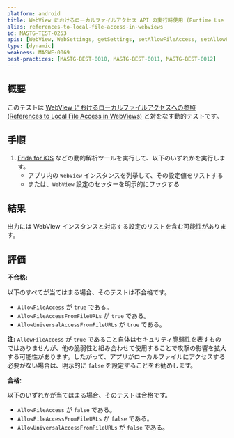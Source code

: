 ```yaml
---
platform: android
title: WebView におけるローカルファイルアクセス API の実行時使用 (Runtime Use of Local File Access APIs in WebViews)
alias: references-to-local-file-access-in-webviews
id: MASTG-TEST-0253
apis: [WebView, WebSettings, getSettings, setAllowFileAccess, setAllowFileAccessFromFileURLs, setAllowUniversalAccessFromFileURLs]
type: [dynamic]
weakness: MASWE-0069
best-practices: [MASTG-BEST-0010, MASTG-BEST-0011, MASTG-BEST-0012]
---
```


## 概要

このテストは [WebView におけるローカルファイルアクセスへの参照 (References to Local File Access in WebViews)](MASTG-TEST-0252.md) と対をなす動的テストです。

## 手順

1. [Frida for iOS](../../../tools/ios/MASTG-TOOL-0039.md) などの動的解析ツールを実行して、以下のいずれかを実行します。
    - アプリ内の `WebView` インスタンスを列挙して、その設定値をリストする
    - または、`WebView` 設定のセッターを明示的にフックする

## 結果

出力には WebView インスタンスと対応する設定のリストを含む可能性があります。

## 評価

**不合格:**

以下のすべてが当てはまる場合、そのテストは不合格です。

- `AllowFileAccess` が `true` である。
- `AllowFileAccessFromFileURLs` が `true` である。
- `AllowUniversalAccessFromFileURLs` が `true` である。

**注:** `AllowFileAccess` が `true` であること自体はセキュリティ脆弱性を表すものではありませんが、他の脆弱性と組み合わせて使用することで攻撃の影響を拡大する可能性があります。したがって、アプリがローカルファイルにアクセスする必要がない場合は、明示的に `false` を設定することをお勧めします。

**合格:**

以下のいずれかが当てはまる場合、そのテストは合格です。

- `AllowFileAccess` が `false` である。
- `AllowFileAccessFromFileURLs` が `false` である。
- `AllowUniversalAccessFromFileURLs` が `false` である。
